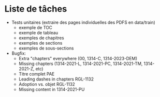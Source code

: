 Liste de tâches
===============

- Tests unitaires (extraire des pages individuelles des PDFS en data/train)
  - exemple de TOC
  - exemple de tableau
  - exemples de chapitres
  - exemples de sections
  - exemples de sous-sections
- Bugfix:
  - Extra "chapters" everywhere (00, 1314-C, 1314-2023-DEM)
  - Missing chapters (1314-2021-L, 1314-2021-PC, 1314-2021-TM, 1314-2021-Z, etc)
  - Titre complet PAE
  - Leading dashes in chapters RGL-1132
  - Adoption vs. objet RGL-1132
  - Missing content in 1314-2021-PU
